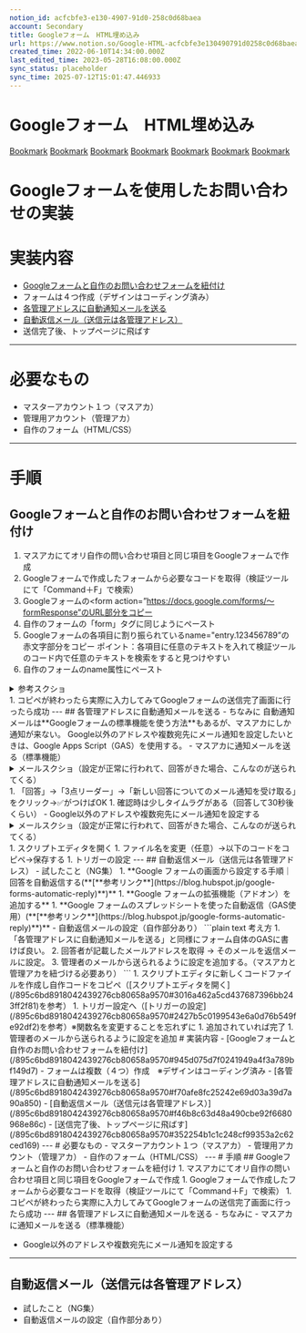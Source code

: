 ```yaml
---
notion_id: acfcbfe3-e130-4907-91d0-258c0d68baea
account: Secondary
title: Googleフォーム　HTML埋め込み
url: https://www.notion.so/Google-HTML-acfcbfe3e130490791d0258c0d68baea
created_time: 2022-06-10T14:34:00.000Z
last_edited_time: 2023-05-28T16:08:00.000Z
sync_status: placeholder
sync_time: 2025-07-12T15:01:47.446933
---
```

# Googleフォーム　HTML埋め込み

[Bookmark](https://blog.hubspot.jp/google-forms-automatic-reply)
[Bookmark](https://form.run/media/contents/form-creation-tools/google-form-embedding/#Google)
[Bookmark](https://ferret-plus.com/42167)
[Bookmark](https://01blog.org/google-form-notifications-multiple/)
[Bookmark](https://liapoc.com/new-google-form.html#toc4)
[Bookmark](https://kurashisan.hatenablog.jp/entry/2021/11/05/121741#Google%E3%83%95%E3%82%A9%E3%83%BC%E3%83%A0%E3%81%A8%E3%82%B9%E3%83%97%E3%83%AC%E3%83%83%E3%83%89%E3%82%B7%E3%83%BC%E3%83%88%E3%81%AE%E9%80%A3%E6%90%BA%E3%82%92%E8%A7%A3%E9%99%A4%E3%81%99%E3%82%8B)
[Bookmark](https://vigne-cla.com/28-2/)
# Googleフォームを使用したお問い合わせの実装
# 実装内容
- [Googleフォームと自作のお問い合わせフォームを紐付け](/895c6bd8918042439276cb80658a9570#945d075d7f0241949a4f3a789bf149d7)
- フォームは４つ作成（デザインはコーディング済み）
- [各管理アドレスに自動通知メールを送る](/895c6bd8918042439276cb80658a9570#f70afe8fc25242e69d03a39d7a90a850)
- [自動返信メール（送信元は各管理アドレス）](/895c6bd8918042439276cb80658a9570#f46b8c63d48a490cbe92f6680968e86c)
- 送信完了後、トップページに飛ばす
---
# 必要なもの
- マスターアカウント１つ（マスアカ）
- 管理用アカウント（管理アカ）
- 自作のフォーム（HTML/CSS）
---
# 手順
## Googleフォームと自作のお問い合わせフォームを紐付け
1. マスアカにてオリ自作の問い合わせ項目と同じ項目をGoogleフォームで作成
1. Googleフォームで作成したフォームから必要なコードを取得（検証ツールにて「Command＋F」で検索）
  1. Googleフォームの<form action=”https://docs.google.com/forms/〜formResponse”のURL部分をコピー
  1. 自作のフォームの「form」タグに同じようにペースト
  1. Googleフォームの各項目に割り振られているname="entry.123456789”の赤文字部分をコピー
ポイント：各項目に任意のテキストを入れて検証ツールのコード内で任意のテキストを検索をすると見つけやすい
  1. 自作のフォームのname属性にペースト
  <details>
  <summary>参考スクショ</summary>
  </details>
1. コピペが終わったら実際に入力してみてGoogleフォームの送信完了画面に行ったら成功
---
## 各管理アドレスに自動通知メールを送る
- ちなみに
  自動通知メールは**Googleフォームの標準機能を使う方法**もあるが、マスアカにしか通知が来ない。
Google以外のアドレスや複数宛先にメール通知を設定したいときは、Google Apps Script（GAS）を使用する。
- マスアカに通知メールを送る（標準機能）
  <details>
  <summary>メールスクショ（設定が正常に行われて、回答がきた場合、こんなのが送られてくる）</summary>
  </details>
  1. 「回答」→「3点リーダー」→「新しい回答についてのメール通知を受け取る」をクリック→✅がつけばOK
  1. 確認時は少しタイムラグがある（回答して30秒後くらい）
- Google以外のアドレスや複数宛先にメール通知を設定する
  <details>
  <summary>メールスクショ（設定が正常に行われて、回答がきた場合、こんなのが送られてくる）</summary>
  </details>
  1. スクリプトエディタを開く
  1. ファイル名を変更（任意）→以下のコードをコピペ→保存する
  1. トリガーの設定
---
## 自動返信メール（送信元は各管理アドレス）
- 試したこと（NG集）
  1. **Google フォームの画面から設定する手順｜回答を自動返信する(**[**参考リンク**](https://blog.hubspot.jp/google-forms-automatic-reply)**)**
  1. **Google フォームの拡張機能（アドオン）を追加する**
  1. **Google フォームのスプレッドシートを使った自動返信（GAS使用）(**[**参考リンク**](https://blog.hubspot.jp/google-forms-automatic-reply)**)**
- 自動返信メールの設定（自作部分あり）
  ```plain text
考え方
1. 「各管理アドレスに自動通知メールを送る」と同様にフォーム自体のGASに書けば良い。
2. 回答者が記載したメールアドレスを取得 → そのメールを返信メールに設定。
3. 管理者のメールから送られるように設定を追加する。（マスアカと管理アカを紐づける必要あり）
  ```
  1. スクリプトエディタに新しくコードファイルを作成し自作コードをコピペ（[スクリプトエディタを開く](/895c6bd8918042439276cb80658a9570#3016a462a5cd437687396bb243ff2f81)を参考）
  1. トリガー設定へ（[トリガーの設定](/895c6bd8918042439276cb80658a9570#2427b5c0199543e6a0d76b549fe92df2)を参考）※関数名を変更することを忘れずに
  1. 追加されていれば完了
  1. 管理者のメールから送られるように設定を追加
  # 実装内容
  - [Googleフォームと自作のお問い合わせフォームを紐付け](/895c6bd8918042439276cb80658a9570#945d075d7f0241949a4f3a789bf149d7)
  - フォームは複数（４つ）作成　※デザインはコーディング済み
  - [各管理アドレスに自動通知メールを送る](/895c6bd8918042439276cb80658a9570#f70afe8fc25242e69d03a39d7a90a850)
  - [自動返信メール（送信元は各管理アドレス）](/895c6bd8918042439276cb80658a9570#f46b8c63d48a490cbe92f6680968e86c)
  - [送信完了後、トップページに飛ばす](/895c6bd8918042439276cb80658a9570#352254b1c1c248cf99353a2c62ced169)
  ---
  # 必要なもの
  - マスターアカウント１つ（マスアカ）
  - 管理用アカウント（管理アカ）
  - 自作のフォーム（HTML/CSS）
  ---
  # 手順
  ## Googleフォームと自作のお問い合わせフォームを紐付け
  1. マスアカにてオリ自作の問い合わせ項目と同じ項目をGoogleフォームで作成
  1. Googleフォームで作成したフォームから必要なコードを取得（検証ツールにて「Command＋F」で検索）
  1. コピペが終わったら実際に入力してみてGoogleフォームの送信完了画面に行ったら成功
  ---
  ## 各管理アドレスに自動通知メールを送る
  - ちなみに
  - マスアカに通知メールを送る（標準機能）
  
  - Google以外のアドレスや複数宛先にメール通知を設定する
  ---
  ## 自動返信メール（送信元は各管理アドレス）
  - 試したこと（NG集）
  - 自動返信メールの設定（自作部分あり）